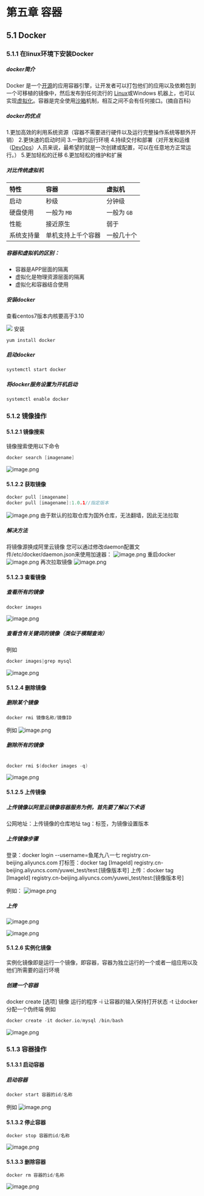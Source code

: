 # 第五章 容器

## 5.1 Docker
### 5.1.1 在linux环境下安装Docker
##### docker简介
Docker 是一个[开源](https://baike.baidu.com/item/%E5%BC%80%E6%BA%90/246339)的应用容器引擎，让开发者可以打包他们的应用以及依赖包到一个可移植的镜像中，然后发布到任何流行的 [Linux](https://baike.baidu.com/item/Linux)或Windows 机器上，也可以实现[虚拟化](https://baike.baidu.com/item/%E8%99%9A%E6%8B%9F%E5%8C%96/547949)。容器是完全使用[沙箱](https://baike.baidu.com/item/%E6%B2%99%E7%AE%B1/393318)机制，相互之间不会有任何接口。(摘自百科)

##### docker的优点
1.更加高效的利用系统资源（容器不需要进行硬件以及运行完整操作系统等额外开销）
2.更快速的启动时间
3.一致的运行环境
4.持续交付和部署（对开发和运维（[DevOps](https://zh.wikipedia.org/wiki/DevOps)）人员来说，最希望的就是一次创建或配置，可以在任意地方正常运行。）
5.更加轻松的迁移
6.更加轻松的维护和扩展

##### 对比传统虚拟机
| 特性 | 容器 | 虚拟机 |
| :--- | :--- | :--- |
| 启动 | 秒级 | 分钟级 |
| 硬盘使用 | 一般为 `MB` | 一般为 `GB` |
| 性能 | 接近原生 | 弱于 |
| 系统支持量 | 单机支持上千个容器 | 一般几十个 |

##### 容器和虚拟机的区别：

- 	容器是APP层面的隔离
- 	虚拟化是物理资源层面的隔离
- 虚拟化和容器结合使用

##### 安装docker
查看centos7版本内核要高于3.10

![](https://cdn.nlark.com/yuque/0/2019/png/306135/1563674980884-b8049cd1-fb1a-46a6-9154-f9dd0f4d3e9f.png?x-oss-process=image/resize,w_188#align=left&display=inline&height=36&originHeight=36&originWidth=188&status=done&width=188)
安装
```
yum install docker
```
##### 启动docker

```bash
systemctl start docker
```
##### 将docker服务设置为开机启动
```go
systemctl enable docker
```
### 5.1.2 镜像操作

#### 5.1.2.1 镜像搜索
镜像搜索使用以下命令

```go
docker search [imagename]
```
![image.png](https://cdn.nlark.com/yuque/0/2019/png/306135/1563675429900-f116e746-336b-4f95-84f4-dfb7b72ac861.png#align=left&display=inline&height=340&name=image.png&originHeight=425&originWidth=863&size=266726&status=done&width=690.4)
#### 5.1.2.2 获取镜像

```go
docker pull [imagename]
docker pull [imagename]:1.0.1//指定版本
```
![image.png](https://cdn.nlark.com/yuque/0/2019/png/306135/1563675627508-50640991-2a17-4418-84d5-0d945a1e9140.png#align=left&display=inline&height=51&name=image.png&originHeight=64&originWidth=866&size=20377&status=done&width=692.8)
由于默认的拉取仓库为国外仓库，无法翻墙，因此无法拉取

##### 解决方法
将镜像源换成阿里云镜像
您可以通过修改daemon配置文件/etc/docker/daemon.json来使用加速器：
![image.png](https://cdn.nlark.com/yuque/0/2019/png/306135/1563675951771-f63765ee-454f-4bb1-bb1e-cae7bc4d8f4b.png#align=left&display=inline&height=475&name=image.png&originHeight=594&originWidth=884&size=31343&status=done&width=707.2)
重启docker
![image.png](https://cdn.nlark.com/yuque/0/2019/png/306135/1563675985478-1f88d51b-163b-4b8b-8ed3-656019969116.png#align=left&display=inline&height=51&name=image.png&originHeight=64&originWidth=760&size=13111&status=done&width=608)
再次拉取镜像
![image.png](https://cdn.nlark.com/yuque/0/2019/png/306135/1563676034323-e0c8df43-67f4-439e-abda-04989365ae97.png#align=left&display=inline&height=216&name=image.png&originHeight=270&originWidth=809&size=84617&status=done&width=647.2)
#### 5.1.2.3 查看镜像
##### 查看所有的镜像

```go
docker images
```
![image.png](https://cdn.nlark.com/yuque/0/2019/png/306135/1563772574216-99ca12c0-929f-40c6-be6b-dac396d9a50c.png#align=left&display=inline&height=250&name=image.png&originHeight=312&originWidth=810&size=165777&status=done&width=648)

##### 查看含有关键词的镜像（类似于模糊查询）
例如
```go
docker images|grep mysql
```
![image.png](https://cdn.nlark.com/yuque/0/2019/png/306135/1563772710093-f7dc4240-b5b4-4191-83bf-8795705e8d74.png#align=left&display=inline&height=72&name=image.png&originHeight=90&originWidth=933&size=44796&status=done&width=746.4)
#### 5.1.2.4 删除镜像
##### 删除某个镜像

```go
docker rmi 镜像名称/镜像ID
```
例如
![image.png](https://cdn.nlark.com/yuque/0/2019/png/306135/1563772821559-c1b31121-ee0c-4eab-9e39-1babb9027786.png#align=left&display=inline&height=79&name=image.png&originHeight=99&originWidth=680&size=49665&status=done&width=544)

##### 删除所有的镜像

```go
	
docker rmi $(docker images -q)
```
![image.png](https://cdn.nlark.com/yuque/0/2019/png/306135/1563773273903-ce825459-3eef-4b10-bc06-78b4afd9bd07.png#align=left&display=inline&height=364&name=image.png&originHeight=455&originWidth=950&size=281907&status=done&width=760)
#### 5.1.2.5 上传镜像
##### 上传镜像以阿里云镜像容器服务为例，首先要了解以下术语
公网地址：上传镜像的仓库地址
tag：标签，为镜像设置版本
##### 上传镜像步骤
登录：docker login --username=鱼尾九八一七 registry.cn-beijing.aliyuncs.com
打标签：docker tag [ImageId] registry.cn-beijing.aliyuncs.com/yuwei_test/test:[镜像版本号]
上传：docker tag [ImageId] registry.cn-beijing.aliyuncs.com/yuwei_test/test:[镜像版本号]

例如：
![image.png](https://cdn.nlark.com/yuque/0/2019/png/306135/1563774270951-b1d13fe5-1f54-44c8-85bd-08007ca2047c.png#align=left&display=inline&height=40&name=image.png&originHeight=50&originWidth=649&size=16509&status=done&width=519.2)
##### 上传
![image.png](https://cdn.nlark.com/yuque/0/2019/png/306135/1563774448212-e9fccfc4-b0c3-4abe-9924-c8aa64dd96be.png#align=left&display=inline&height=214&name=image.png&originHeight=268&originWidth=694&size=98474&status=done&width=555.2)

![image.png](https://cdn.nlark.com/yuque/0/2019/png/306135/1563774552428-178b9e40-2e41-473b-b46f-1563362fe469.png#align=left&display=inline&height=658&name=image.png&originHeight=823&originWidth=1732&size=54825&status=done&width=1385.6)
#### 5.1.2.6 实例化镜像
实例化镜像即是运行一个镜像，即容器，容器为独立运行的一个或者一组应用以及他们所需要的运行环境
##### 创建一个容器
docker create [选项] 镜像 运行的程序
-i 让容器的输入保持打开状态
-t 让docker分配一个伪终端
例如
```go
docker create -it docker.io/mysql /bin/bash
```

![image.png](https://cdn.nlark.com/yuque/0/2019/png/306135/1563774928048-80c30299-d64c-414b-be2e-b7560052f9a0.png#align=left&display=inline&height=344&name=image.png&originHeight=430&originWidth=1003&size=163515&status=done&width=802.4)
### 5.1.3 容器操作
#### 5.1.3.1 启动容器
##### 启动容器

```go
docker start 容器的id/名称
```
例如
![image.png](https://cdn.nlark.com/yuque/0/2019/png/306135/1563775141467-793a084a-90ab-42f4-b61f-80534f3453ba.png#align=left&display=inline&height=118&name=image.png&originHeight=147&originWidth=1021&size=37636&status=done&width=816.8)
#### 5.1.3.2 停止容器

```go
docker stop 容器的id/名称
```
![image.png](https://cdn.nlark.com/yuque/0/2019/png/306135/1563868517009-38f9d19f-35ca-4556-9f41-7370cfb6d4a5.png#align=left&display=inline&height=307&name=image.png&originHeight=307&originWidth=1054&size=130754&status=done&width=1054)
#### 5.1.3.3 删除容器

```go
docker rm 容器的id/名称
```
![image.png](https://cdn.nlark.com/yuque/0/2019/png/306135/1563868658495-c1263a33-eb30-480e-9cba-94864121c17c.png#align=left&display=inline&height=312&name=image.png&originHeight=312&originWidth=1053&size=140879&status=done&width=1053)